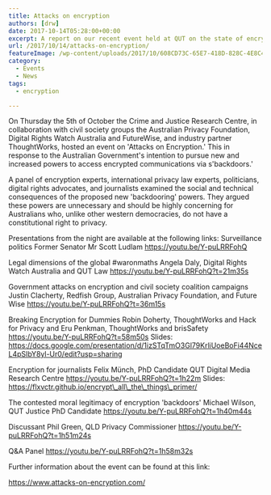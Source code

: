 ```yaml
---
title: Attacks on encryption
authors: [drw]
date: 2017-10-14T05:28:00+00:00
excerpt: A report on our recent event held at QUT on the state of encryption in Australia.
url: /2017/10/14/attacks-on-encryption/
featureImage: /wp-content/uploads/2017/10/608CD73C-65E7-418D-828C-4E8C4B046884.png
category:
  - Events
  - News
tags:
  - encryption

---
```

On Thursday the 5th of October the Crime and Justice Research Centre, in collaboration with civil society groups the Australian Privacy Foundation, Digital Rights Watch Australia and FutureWise, and industry partner ThoughtWorks, hosted an event on 'Attacks on Encryption.' This in response to the Australian Government's intention to pursue new and increased powers to access encrypted communications via s'backdoors.'

A panel of encryption experts, international privacy law experts, politicians, digital rights advocates, and journalists examined the social and technical consequences of the proposed new 'backdooring' powers. They argued these powers are unnecessary and should be highly concerning for Australians who, unlike other western democracies, do not have a constitutional right to privacy.

Presentations from the night are available at the following links:
Surveillance politics
Former Senator Mr Scott Ludlam
https://youtu.be/Y-puLRRFohQ

Legal dimensions of the global #waronmaths
Angela Daly, Digital Rights Watch Australia and QUT Law
https://youtu.be/Y-puLRRFohQ?t=21m35s

Government attacks on encryption and civil society coalition campaigns
Justin Clacherty, Redfish Group, Australian Privacy Foundation, and Future Wise
https://youtu.be/Y-puLRRFohQ?t=36m15s

Breaking Encryption for Dummies
Robin Doherty, ThoughtWorks and Hack for Privacy and Eru Penkman, ThoughtWorks and brisSafety
https://youtu.be/Y-puLRRFohQ?t=58m50s
Slides: https://docs.google.com/presentation/d/1izSTqTmO3Gl79KrliUoeBoFi44NceL4pSIbY8yl-Ur0/edit?usp=sharing

Encryption for journalists
Felix Münch, PhD Candidate QUT Digital Media Research Centre
https://youtu.be/Y-puLRRFohQ?t=1h22m
Slides: https://flxvctr.github.io/encrypt\_all\_the\_things\_primer/

The contested moral legitimacy of encryption 'backdoors'
Michael Wilson, QUT Justice PhD Candidate
https://youtu.be/Y-puLRRFohQ?t=1h40m44s

Discussant
Phil Green, QLD Privacy Commissioner
https://youtu.be/Y-puLRRFohQ?t=1h51m24s

Q&A Panel
https://youtu.be/Y-puLRRFohQ?t=1h58m32s

Further information about the event can be found at this link:

https://www.attacks-on-encryption.com/
